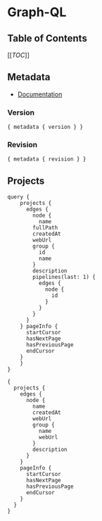 # Graph-QL #

## Table of Contents ##

[[_TOC_]]

## Metadata ##

- [Documentation](https://docs.gitlab.com/ee/api/graphql/reference/index.html#metadata)

### Version ###

```gql
{ metadata { version } }
```

### Revision ###

```gql
{ metadata { revision } }
```

## Projects ##

```gql
query {
 	projects {
 	  edges {
 	    node {
 	      name
        fullPath
        createdAt
        webUrl
        group {
          id
          name
        }
        description
        pipelines(last: 1) {
          edges {
            node {
              id
            }
          }
        }
      }
    } pageInfo {
      startCursor
      hasNextPage
      hasPreviousPage
      endCursor
    }
 	}
}
```

```gql
{
  projects {
    edges {
      node {
        name
        createdAt
        webUrl
        group {
          name
          webUrl
        }
        description
      }
    }
    pageInfo {
      startCursor
      hasNextPage
      hasPreviousPage
      endCursor
    }
  }
}


```
